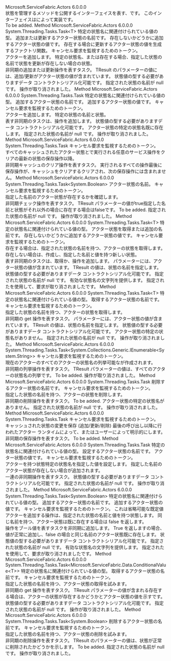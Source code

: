 <Type Name="IActorStateManager" FullName="Microsoft.ServiceFabric.Actors.Runtime.IActorStateManager">
  <TypeSignature Language="C#" Value="public interface IActorStateManager" />
  <TypeSignature Language="ILAsm" Value=".class public interface auto ansi abstract IActorStateManager" />
  <TypeSignature Language="DocId" Value="T:Microsoft.ServiceFabric.Actors.Runtime.IActorStateManager" />
  <TypeSignature Language="VB.NET" Value="Public Interface IActorStateManager" />
  <TypeSignature Language="F#" Value="type IActorStateManager = interface" />
  <AssemblyInfo>
    <AssemblyName>Microsoft.ServiceFabric.Actors</AssemblyName>
    <AssemblyVersion>6.0.0.0</AssemblyVersion>
  </AssemblyInfo>
  <Interfaces />
  <Docs>
    <summary>
            状態を管理するメソッドを公開するインターフェイスを表す、<see cref="T:Microsoft.ServiceFabric.Actors.Runtime.Actor" />です。
            このインターフェイスはによって実装<see cref="P:Microsoft.ServiceFabric.Actors.Runtime.Actor.StateManager" />です。
            </summary>
    <remarks>To be added.</remarks>
  </Docs>
  <Members>
    <Member MemberName="AddOrUpdateStateAsync&lt;T&gt;">
      <MemberSignature Language="C#" Value="public System.Threading.Tasks.Task&lt;T&gt; AddOrUpdateStateAsync&lt;T&gt; (string stateName, T addValue, Func&lt;string,T,T&gt; updateValueFactory, System.Threading.CancellationToken cancellationToken = null);" />
      <MemberSignature Language="ILAsm" Value=".method public hidebysig newslot virtual instance class System.Threading.Tasks.Task`1&lt;!!T&gt; AddOrUpdateStateAsync&lt;T&gt;(string stateName, !!T addValue, class System.Func`3&lt;string, !!T, !!T&gt; updateValueFactory, valuetype System.Threading.CancellationToken cancellationToken) cil managed" />
      <MemberSignature Language="DocId" Value="M:Microsoft.ServiceFabric.Actors.Runtime.IActorStateManager.AddOrUpdateStateAsync``1(System.String,``0,System.Func{System.String,``0,``0},System.Threading.CancellationToken)" />
      <MemberSignature Language="F#" Value="abstract member AddOrUpdateStateAsync : string * 'T * Func&lt;string, 'T, 'T&gt; * System.Threading.CancellationToken -&gt; System.Threading.Tasks.Task&lt;'T&gt;" Usage="iActorStateManager.AddOrUpdateStateAsync (stateName, addValue, updateValueFactory, cancellationToken)" />
      <MemberType>Method</MemberType>
      <AssemblyInfo>
        <AssemblyName>Microsoft.ServiceFabric.Actors</AssemblyName>
        <AssemblyVersion>6.0.0.0</AssemblyVersion>
      </AssemblyInfo>
      <ReturnValue>
        <ReturnType>System.Threading.Tasks.Task&lt;T&gt;</ReturnType>
      </ReturnValue>
      <TypeParameters>
        <TypeParameter Name="T" />
      </TypeParameters>
      <Parameters>
        <Parameter Name="stateName" Type="System.String" />
        <Parameter Name="addValue" Type="T" />
        <Parameter Name="updateValueFactory" Type="System.Func&lt;System.String,T,T&gt;" />
        <Parameter Name="cancellationToken" Type="System.Threading.CancellationToken" />
      </Parameters>
      <Docs>
        <typeparam name="T">特定の状態名に関連付けられている値の型。</typeparam>
        <param name="stateName">追加または更新するアクター状態の名前です。</param>
        <param name="addValue">存在しないかどうかに追加するアクター状態の値です。</param>
        <param name="updateValueFactory">存在する場合に更新するアクター状態の値を生成するファクトリ関数。</param>
        <param name="cancellationToken">キャンセル要求を監視するためのトークン。</param>
        <summary>
            アクターを追加します。 特定の状態名、または存在する場合、指定した状態の名前で状態を更新が存在しない場合の状態。 
            </summary>
        <returns>
            非同期の追加または更新操作を表すタスク。 TResult のパラメーターの値には、追加/更新がアクター状態の値が含まれています。
            </returns>
        <remarks>
            状態値の型<typeparamref name="T" />する必要があります<see href="https://msdn.microsoft.com/library/ms731923.aspx">データ コントラクト</see>シリアル化可能です。
            </remarks>
        <exception cref="T:System.ArgumentNullException"> 指定された状態の名前が null です。</exception>
        <exception cref="T:System.OperationCanceledException">操作が取り消されました。</exception>
      </Docs>
    </Member>
    <Member MemberName="AddStateAsync&lt;T&gt;">
      <MemberSignature Language="C#" Value="public System.Threading.Tasks.Task AddStateAsync&lt;T&gt; (string stateName, T value, System.Threading.CancellationToken cancellationToken = null);" />
      <MemberSignature Language="ILAsm" Value=".method public hidebysig newslot virtual instance class System.Threading.Tasks.Task AddStateAsync&lt;T&gt;(string stateName, !!T value, valuetype System.Threading.CancellationToken cancellationToken) cil managed" />
      <MemberSignature Language="DocId" Value="M:Microsoft.ServiceFabric.Actors.Runtime.IActorStateManager.AddStateAsync``1(System.String,``0,System.Threading.CancellationToken)" />
      <MemberSignature Language="F#" Value="abstract member AddStateAsync : string * 'T * System.Threading.CancellationToken -&gt; System.Threading.Tasks.Task" Usage="iActorStateManager.AddStateAsync (stateName, value, cancellationToken)" />
      <MemberType>Method</MemberType>
      <AssemblyInfo>
        <AssemblyName>Microsoft.ServiceFabric.Actors</AssemblyName>
        <AssemblyVersion>6.0.0.0</AssemblyVersion>
      </AssemblyInfo>
      <ReturnValue>
        <ReturnType>System.Threading.Tasks.Task</ReturnType>
      </ReturnValue>
      <TypeParameters>
        <TypeParameter Name="T" />
      </TypeParameters>
      <Parameters>
        <Parameter Name="stateName" Type="System.String" />
        <Parameter Name="value" Type="T" />
        <Parameter Name="cancellationToken" Type="System.Threading.CancellationToken" />
      </Parameters>
      <Docs>
        <typeparam name="T">特定の状態名に関連付けられている値の型。</typeparam>
        <param name="stateName">追加するアクター状態の名前です。</param>
        <param name="value">追加するアクター状態の値です。</param>
        <param name="cancellationToken">キャンセル要求を監視するためのトークン。</param>
        <summary>
            アクターを追加します。 特定の状態の名前と状態。
            </summary>
        <returns>
            表す非同期のタスクは、操作を追加します。
            </returns>
        <remarks>
            状態値の型<typeparamref name="T" />する必要があります<see href="https://msdn.microsoft.com/library/ms731923.aspx">データ コントラクト</see>シリアル化可能です。
            </remarks>
        <exception cref="T:System.InvalidOperationException">
            アクター状態の特定の状態名既に存在します。
            </exception>
        <exception cref="T:System.ArgumentNullException">指定された状態の名前が null です。</exception>
        <exception cref="T:System.OperationCanceledException">操作が取り消されました。</exception>
      </Docs>
    </Member>
    <Member MemberName="ClearCacheAsync">
      <MemberSignature Language="C#" Value="public System.Threading.Tasks.Task ClearCacheAsync (System.Threading.CancellationToken cancellationToken = null);" />
      <MemberSignature Language="ILAsm" Value=".method public hidebysig newslot virtual instance class System.Threading.Tasks.Task ClearCacheAsync(valuetype System.Threading.CancellationToken cancellationToken) cil managed" />
      <MemberSignature Language="DocId" Value="M:Microsoft.ServiceFabric.Actors.Runtime.IActorStateManager.ClearCacheAsync(System.Threading.CancellationToken)" />
      <MemberSignature Language="F#" Value="abstract member ClearCacheAsync : System.Threading.CancellationToken -&gt; System.Threading.Tasks.Task" Usage="iActorStateManager.ClearCacheAsync cancellationToken" />
      <MemberType>Method</MemberType>
      <AssemblyInfo>
        <AssemblyName>Microsoft.ServiceFabric.Actors</AssemblyName>
        <AssemblyVersion>6.0.0.0</AssemblyVersion>
      </AssemblyInfo>
      <ReturnValue>
        <ReturnType>System.Threading.Tasks.Task</ReturnType>
      </ReturnValue>
      <Parameters>
        <Parameter Name="cancellationToken" Type="System.Threading.CancellationToken" />
      </Parameters>
      <Docs>
        <param name="cancellationToken">キャンセル要求を監視するためのトークン。</param>
        <summary>
            すべてのキャッシュされたアクター状態とで実行される任意のサービス操作をクリア<see cref="T:Microsoft.ServiceFabric.Actors.Runtime.IActorStateManager" />の最新の状態の保存操作以降。
            </summary>
        <returns>
            非同期キャッシュのクリア操作を表すタスク。
            </returns>
        <remarks>
            実行されるすべての操作<see cref="T:Microsoft.ServiceFabric.Actors.Runtime.IActorStateManager" />最後に保存操作が、キャッシュをクリアするクリアされ、次の保存操作には含まれません。
            </remarks>
      </Docs>
    </Member>
    <Member MemberName="ContainsStateAsync">
      <MemberSignature Language="C#" Value="public System.Threading.Tasks.Task&lt;bool&gt; ContainsStateAsync (string stateName, System.Threading.CancellationToken cancellationToken = null);" />
      <MemberSignature Language="ILAsm" Value=".method public hidebysig newslot virtual instance class System.Threading.Tasks.Task`1&lt;bool&gt; ContainsStateAsync(string stateName, valuetype System.Threading.CancellationToken cancellationToken) cil managed" />
      <MemberSignature Language="DocId" Value="M:Microsoft.ServiceFabric.Actors.Runtime.IActorStateManager.ContainsStateAsync(System.String,System.Threading.CancellationToken)" />
      <MemberSignature Language="F#" Value="abstract member ContainsStateAsync : string * System.Threading.CancellationToken -&gt; System.Threading.Tasks.Task&lt;bool&gt;" Usage="iActorStateManager.ContainsStateAsync (stateName, cancellationToken)" />
      <MemberType>Method</MemberType>
      <AssemblyInfo>
        <AssemblyName>Microsoft.ServiceFabric.Actors</AssemblyName>
        <AssemblyVersion>6.0.0.0</AssemblyVersion>
      </AssemblyInfo>
      <ReturnValue>
        <ReturnType>System.Threading.Tasks.Task&lt;System.Boolean&gt;</ReturnType>
      </ReturnValue>
      <Parameters>
        <Parameter Name="stateName" Type="System.String" />
        <Parameter Name="cancellationToken" Type="System.Threading.CancellationToken" />
      </Parameters>
      <Docs>
        <param name="stateName">アクター状態の名前。</param>
        <param name="cancellationToken">キャンセル要求を監視するためのトークン。</param>
        <summary>
            指定した名前のアクター状態が存在するかを確認します。
            </summary>
        <returns>
            非同期チェック操作を表すタスク。 TResult パラメーターの値が<c>true</c>指定した名前と状態がそれ以外の場合に存在する場合は<c>false</c>です。
            </returns>
        <remarks>To be added.</remarks>
        <exception cref="T:System.ArgumentNullException"> 指定された状態の名前が null です。</exception>
        <exception cref="T:System.OperationCanceledException">操作が取り消されました。</exception>
      </Docs>
    </Member>
    <Member MemberName="GetOrAddStateAsync&lt;T&gt;">
      <MemberSignature Language="C#" Value="public System.Threading.Tasks.Task&lt;T&gt; GetOrAddStateAsync&lt;T&gt; (string stateName, T value, System.Threading.CancellationToken cancellationToken = null);" />
      <MemberSignature Language="ILAsm" Value=".method public hidebysig newslot virtual instance class System.Threading.Tasks.Task`1&lt;!!T&gt; GetOrAddStateAsync&lt;T&gt;(string stateName, !!T value, valuetype System.Threading.CancellationToken cancellationToken) cil managed" />
      <MemberSignature Language="DocId" Value="M:Microsoft.ServiceFabric.Actors.Runtime.IActorStateManager.GetOrAddStateAsync``1(System.String,``0,System.Threading.CancellationToken)" />
      <MemberSignature Language="F#" Value="abstract member GetOrAddStateAsync : string * 'T * System.Threading.CancellationToken -&gt; System.Threading.Tasks.Task&lt;'T&gt;" Usage="iActorStateManager.GetOrAddStateAsync (stateName, value, cancellationToken)" />
      <MemberType>Method</MemberType>
      <AssemblyInfo>
        <AssemblyName>Microsoft.ServiceFabric.Actors</AssemblyName>
        <AssemblyVersion>6.0.0.0</AssemblyVersion>
      </AssemblyInfo>
      <ReturnValue>
        <ReturnType>System.Threading.Tasks.Task&lt;T&gt;</ReturnType>
      </ReturnValue>
      <TypeParameters>
        <TypeParameter Name="T" />
      </TypeParameters>
      <Parameters>
        <Parameter Name="stateName" Type="System.String" />
        <Parameter Name="value" Type="T" />
        <Parameter Name="cancellationToken" Type="System.Threading.CancellationToken" />
      </Parameters>
      <Docs>
        <typeparam name="T">特定の状態名に関連付けられている値の型。</typeparam>
        <param name="stateName">アクター状態を取得または追加の名前です。</param>
        <param name="value">存在しないかどうかに追加するアクター状態の値です。</param>
        <param name="cancellationToken">キャンセル要求を監視するためのトークン。</param>
        <summary>
            存在する場合は、指定された状態の名前を持つ、アクターの状態を取得します。 存在しない場合は、作成し、指定した名前と値を持つ新しい状態。
            </summary>
        <returns>
            表す非同期のタスクは、取得か、操作を追加します。 パラメーターには、アクター状態の値が含まれています。 TResult の値は、状態の名前を指定します。
            </returns>
        <remarks>
            状態値の型<typeparamref name="T" />する必要があります<see href="https://msdn.microsoft.com/library/ms731923.aspx">データ コントラクト</see>シリアル化可能です。
            </remarks>
        <exception cref="T:System.ArgumentNullException"> 指定された状態の名前が null です。
            有効な状態名の文字列を提供します。</exception>
        <exception cref="T:System.OperationCanceledException">指定されたを使用して、要求が取り消されました<paramref name="cancellationToken" />です。</exception>
      </Docs>
    </Member>
    <Member MemberName="GetStateAsync&lt;T&gt;">
      <MemberSignature Language="C#" Value="public System.Threading.Tasks.Task&lt;T&gt; GetStateAsync&lt;T&gt; (string stateName, System.Threading.CancellationToken cancellationToken = null);" />
      <MemberSignature Language="ILAsm" Value=".method public hidebysig newslot virtual instance class System.Threading.Tasks.Task`1&lt;!!T&gt; GetStateAsync&lt;T&gt;(string stateName, valuetype System.Threading.CancellationToken cancellationToken) cil managed" />
      <MemberSignature Language="DocId" Value="M:Microsoft.ServiceFabric.Actors.Runtime.IActorStateManager.GetStateAsync``1(System.String,System.Threading.CancellationToken)" />
      <MemberSignature Language="F#" Value="abstract member GetStateAsync : string * System.Threading.CancellationToken -&gt; System.Threading.Tasks.Task&lt;'T&gt;" Usage="iActorStateManager.GetStateAsync (stateName, cancellationToken)" />
      <MemberType>Method</MemberType>
      <AssemblyInfo>
        <AssemblyName>Microsoft.ServiceFabric.Actors</AssemblyName>
        <AssemblyVersion>6.0.0.0</AssemblyVersion>
      </AssemblyInfo>
      <ReturnValue>
        <ReturnType>System.Threading.Tasks.Task&lt;T&gt;</ReturnType>
      </ReturnValue>
      <TypeParameters>
        <TypeParameter Name="T" />
      </TypeParameters>
      <Parameters>
        <Parameter Name="stateName" Type="System.String" />
        <Parameter Name="cancellationToken" Type="System.Threading.CancellationToken" />
      </Parameters>
      <Docs>
        <typeparam name="T">特定の状態名に関連付けられている値の型。</typeparam>
        <param name="stateName">取得するアクター状態の名前です。</param>
        <param name="cancellationToken">キャンセル要求を監視するためのトークン。</param>
        <summary>
            指定した状態の名前を持つ、アクターの状態を取得します。
            </summary>
        <returns>
            非同期の get 操作を表すタスク。 パラメーターには、アクター状態の値が含まれています。 TResult の値は、状態の名前を指定します。
            </returns>
        <remarks>
            状態値の型<typeparamref name="T" />する必要があります<see href="https://msdn.microsoft.com/library/ms731923.aspx">データ コントラクト</see>シリアル化可能です。
            </remarks>
        <exception cref="T:System.Collections.Generic.KeyNotFoundException">
            アクター状態の特定の状態名がありません。
            </exception>
        <exception cref="T:System.ArgumentNullException">指定された状態の名前が null です。</exception>
        <exception cref="T:System.OperationCanceledException">操作が取り消されました。</exception>
      </Docs>
    </Member>
    <Member MemberName="GetStateNamesAsync">
      <MemberSignature Language="C#" Value="public System.Threading.Tasks.Task&lt;System.Collections.Generic.IEnumerable&lt;string&gt;&gt; GetStateNamesAsync (System.Threading.CancellationToken cancellationToken = null);" />
      <MemberSignature Language="ILAsm" Value=".method public hidebysig newslot virtual instance class System.Threading.Tasks.Task`1&lt;class System.Collections.Generic.IEnumerable`1&lt;string&gt;&gt; GetStateNamesAsync(valuetype System.Threading.CancellationToken cancellationToken) cil managed" />
      <MemberSignature Language="DocId" Value="M:Microsoft.ServiceFabric.Actors.Runtime.IActorStateManager.GetStateNamesAsync(System.Threading.CancellationToken)" />
      <MemberSignature Language="F#" Value="abstract member GetStateNamesAsync : System.Threading.CancellationToken -&gt; System.Threading.Tasks.Task&lt;seq&lt;string&gt;&gt;" Usage="iActorStateManager.GetStateNamesAsync cancellationToken" />
      <MemberType>Method</MemberType>
      <AssemblyInfo>
        <AssemblyName>Microsoft.ServiceFabric.Actors</AssemblyName>
        <AssemblyVersion>6.0.0.0</AssemblyVersion>
      </AssemblyInfo>
      <ReturnValue>
        <ReturnType>System.Threading.Tasks.Task&lt;System.Collections.Generic.IEnumerable&lt;System.String&gt;&gt;</ReturnType>
      </ReturnValue>
      <Parameters>
        <Parameter Name="cancellationToken" Type="System.Threading.CancellationToken" />
      </Parameters>
      <Docs>
        <param name="cancellationToken">キャンセル要求を監視するためのトークン。</param>
        <summary>
            現在のアクターのすべてのアクターの状態名の列挙可能なが作成されます。
            </summary>
        <returns>
            非同期の列挙操作を表すタスク。 TResult パラメーターの値は、すべてのアクターの状態名の列挙です。
            </returns>
        <remarks>To be added.</remarks>
        <exception cref="T:System.OperationCanceledException">操作が取り消されました。</exception>
      </Docs>
    </Member>
    <Member MemberName="RemoveStateAsync">
      <MemberSignature Language="C#" Value="public System.Threading.Tasks.Task RemoveStateAsync (string stateName, System.Threading.CancellationToken cancellationToken = null);" />
      <MemberSignature Language="ILAsm" Value=".method public hidebysig newslot virtual instance class System.Threading.Tasks.Task RemoveStateAsync(string stateName, valuetype System.Threading.CancellationToken cancellationToken) cil managed" />
      <MemberSignature Language="DocId" Value="M:Microsoft.ServiceFabric.Actors.Runtime.IActorStateManager.RemoveStateAsync(System.String,System.Threading.CancellationToken)" />
      <MemberSignature Language="F#" Value="abstract member RemoveStateAsync : string * System.Threading.CancellationToken -&gt; System.Threading.Tasks.Task" Usage="iActorStateManager.RemoveStateAsync (stateName, cancellationToken)" />
      <MemberType>Method</MemberType>
      <AssemblyInfo>
        <AssemblyName>Microsoft.ServiceFabric.Actors</AssemblyName>
        <AssemblyVersion>6.0.0.0</AssemblyVersion>
      </AssemblyInfo>
      <ReturnValue>
        <ReturnType>System.Threading.Tasks.Task</ReturnType>
      </ReturnValue>
      <Parameters>
        <Parameter Name="stateName" Type="System.String" />
        <Parameter Name="cancellationToken" Type="System.Threading.CancellationToken" />
      </Parameters>
      <Docs>
        <param name="stateName">削除するアクター状態の名前です。</param>
        <param name="cancellationToken">キャンセル要求を監視するためのトークン。</param>
        <summary>
            指定した状態の名前を持つ、アクターの状態を削除します。
            </summary>
        <returns>非同期の削除操作を表すタスク。</returns>
        <remarks>To be added.</remarks>
        <exception cref="T:System.Collections.Generic.KeyNotFoundException">
            アクター状態の特定の状態名がありません。
            </exception>
        <exception cref="T:System.ArgumentNullException"> 指定された状態の名前が null です。 </exception>
        <exception cref="T:System.OperationCanceledException">操作が取り消されました。</exception>
      </Docs>
    </Member>
    <Member MemberName="SaveStateAsync">
      <MemberSignature Language="C#" Value="public System.Threading.Tasks.Task SaveStateAsync (System.Threading.CancellationToken cancellationToken = null);" />
      <MemberSignature Language="ILAsm" Value=".method public hidebysig newslot virtual instance class System.Threading.Tasks.Task SaveStateAsync(valuetype System.Threading.CancellationToken cancellationToken) cil managed" />
      <MemberSignature Language="DocId" Value="M:Microsoft.ServiceFabric.Actors.Runtime.IActorStateManager.SaveStateAsync(System.Threading.CancellationToken)" />
      <MemberSignature Language="F#" Value="abstract member SaveStateAsync : System.Threading.CancellationToken -&gt; System.Threading.Tasks.Task" Usage="iActorStateManager.SaveStateAsync cancellationToken" />
      <MemberType>Method</MemberType>
      <AssemblyInfo>
        <AssemblyName>Microsoft.ServiceFabric.Actors</AssemblyName>
        <AssemblyVersion>6.0.0.0</AssemblyVersion>
      </AssemblyInfo>
      <ReturnValue>
        <ReturnType>System.Threading.Tasks.Task</ReturnType>
      </ReturnValue>
      <Parameters>
        <Parameter Name="cancellationToken" Type="System.Threading.CancellationToken" />
      </Parameters>
      <Docs>
        <param name="cancellationToken">キャンセル要求を監視するためのトークン。</param>
        <summary>
            キャッシュされた状態の変更を保存 (追加/更新/削除) 最後の呼び出し以降に行われた<see cref="M:Microsoft.ServiceFabric.Actors.Runtime.IActorStateManager.SaveStateAsync(System.Threading.CancellationToken)" />アクター ランタイムによって、またはユーザーによって明示的にします。
            </summary>
        <returns>
            非同期の保存操作を表すタスク。
            </returns>
        <remarks>To be added.</remarks>
      </Docs>
    </Member>
    <Member MemberName="SetStateAsync&lt;T&gt;">
      <MemberSignature Language="C#" Value="public System.Threading.Tasks.Task SetStateAsync&lt;T&gt; (string stateName, T value, System.Threading.CancellationToken cancellationToken = null);" />
      <MemberSignature Language="ILAsm" Value=".method public hidebysig newslot virtual instance class System.Threading.Tasks.Task SetStateAsync&lt;T&gt;(string stateName, !!T value, valuetype System.Threading.CancellationToken cancellationToken) cil managed" />
      <MemberSignature Language="DocId" Value="M:Microsoft.ServiceFabric.Actors.Runtime.IActorStateManager.SetStateAsync``1(System.String,``0,System.Threading.CancellationToken)" />
      <MemberSignature Language="F#" Value="abstract member SetStateAsync : string * 'T * System.Threading.CancellationToken -&gt; System.Threading.Tasks.Task" Usage="iActorStateManager.SetStateAsync (stateName, value, cancellationToken)" />
      <MemberType>Method</MemberType>
      <AssemblyInfo>
        <AssemblyName>Microsoft.ServiceFabric.Actors</AssemblyName>
        <AssemblyVersion>6.0.0.0</AssemblyVersion>
      </AssemblyInfo>
      <ReturnValue>
        <ReturnType>System.Threading.Tasks.Task</ReturnType>
      </ReturnValue>
      <TypeParameters>
        <TypeParameter Name="T" />
      </TypeParameters>
      <Parameters>
        <Parameter Name="stateName" Type="System.String" />
        <Parameter Name="value" Type="T" />
        <Parameter Name="cancellationToken" Type="System.Threading.CancellationToken" />
      </Parameters>
      <Docs>
        <typeparam name="T">特定の状態名に関連付けられている値の型。</typeparam>
        <param name="stateName">設定するアクター状態の名前です。</param>
        <param name="value">アクター状態の値です。</param>
        <param name="cancellationToken">キャンセル要求を監視するためのトークン。</param>
        <summary>
            アクターを持つ状態特定の状態名を指定した値を設定します。
            指定した名前のアクター状態が存在しない場合が追加されます。
            </summary>
        <returns>
            一連の非同期操作を表すタスク。
            </returns>
        <remarks>
            状態値の型<typeparamref name="T" />する必要があります<see href="https://msdn.microsoft.com/library/ms731923.aspx">データ コントラクト</see>シリアル化可能です。
            </remarks>
        <exception cref="T:System.ArgumentNullException">指定された状態の名前が null です。</exception>
        <exception cref="T:System.OperationCanceledException">操作が取り消されました。</exception>
      </Docs>
    </Member>
    <Member MemberName="TryAddStateAsync&lt;T&gt;">
      <MemberSignature Language="C#" Value="public System.Threading.Tasks.Task&lt;bool&gt; TryAddStateAsync&lt;T&gt; (string stateName, T value, System.Threading.CancellationToken cancellationToken = null);" />
      <MemberSignature Language="ILAsm" Value=".method public hidebysig newslot virtual instance class System.Threading.Tasks.Task`1&lt;bool&gt; TryAddStateAsync&lt;T&gt;(string stateName, !!T value, valuetype System.Threading.CancellationToken cancellationToken) cil managed" />
      <MemberSignature Language="DocId" Value="M:Microsoft.ServiceFabric.Actors.Runtime.IActorStateManager.TryAddStateAsync``1(System.String,``0,System.Threading.CancellationToken)" />
      <MemberSignature Language="F#" Value="abstract member TryAddStateAsync : string * 'T * System.Threading.CancellationToken -&gt; System.Threading.Tasks.Task&lt;bool&gt;" Usage="iActorStateManager.TryAddStateAsync (stateName, value, cancellationToken)" />
      <MemberType>Method</MemberType>
      <AssemblyInfo>
        <AssemblyName>Microsoft.ServiceFabric.Actors</AssemblyName>
        <AssemblyVersion>6.0.0.0</AssemblyVersion>
      </AssemblyInfo>
      <ReturnValue>
        <ReturnType>System.Threading.Tasks.Task&lt;System.Boolean&gt;</ReturnType>
      </ReturnValue>
      <TypeParameters>
        <TypeParameter Name="T" />
      </TypeParameters>
      <Parameters>
        <Parameter Name="stateName" Type="System.String" />
        <Parameter Name="value" Type="T" />
        <Parameter Name="cancellationToken" Type="System.Threading.CancellationToken" />
      </Parameters>
      <Docs>
        <typeparam name="T">特定の状態名に関連付けられている値の型。</typeparam>
        <param name="stateName">追加するアクター状態の名前です。</param>
        <param name="value">追加するアクター状態の値です。</param>
        <param name="cancellationToken">キャンセル要求を監視するためのトークン。
            これは省略可能な既定値<see cref="P:System.Threading.CancellationToken.None" /></param>
        <summary>
            アクターを追加する操作は、指定された状態の名前と値を持つ状態します。 同じ名前を持つ、アクター状態は既に存在する場合は false を返します。 
            </summary>
        <returns>
            操作をブール値を表すタスクを非同期に追加します。 True を返しますの場合、値が正常に追加し、false の場合と同じ名前のアクター状態既に存在します。
            </returns>
        <remarks>
            状態値の型<typeparamref name="T" />する必要があります<see href="https://msdn.microsoft.com/library/ms731923.aspx">データ コントラクト</see>シリアル化可能です。
            </remarks>
        <exception cref="T:System.ArgumentNullException">指定された状態の名前が null です。
            有効な状態名の文字列を提供します。</exception>
        <exception cref="T:System.OperationCanceledException">指定されたを使用して、要求が取り消されました<paramref name="cancellationToken" />です。</exception>
      </Docs>
    </Member>
    <Member MemberName="TryGetStateAsync&lt;T&gt;">
      <MemberSignature Language="C#" Value="public System.Threading.Tasks.Task&lt;Microsoft.ServiceFabric.Data.ConditionalValue&lt;T&gt;&gt; TryGetStateAsync&lt;T&gt; (string stateName, System.Threading.CancellationToken cancellationToken = null);" />
      <MemberSignature Language="ILAsm" Value=".method public hidebysig newslot virtual instance class System.Threading.Tasks.Task`1&lt;valuetype Microsoft.ServiceFabric.Data.ConditionalValue`1&lt;!!T&gt;&gt; TryGetStateAsync&lt;T&gt;(string stateName, valuetype System.Threading.CancellationToken cancellationToken) cil managed" />
      <MemberSignature Language="DocId" Value="M:Microsoft.ServiceFabric.Actors.Runtime.IActorStateManager.TryGetStateAsync``1(System.String,System.Threading.CancellationToken)" />
      <MemberSignature Language="F#" Value="abstract member TryGetStateAsync : string * System.Threading.CancellationToken -&gt; System.Threading.Tasks.Task&lt;Microsoft.ServiceFabric.Data.ConditionalValue&lt;'T&gt;&gt;" Usage="iActorStateManager.TryGetStateAsync (stateName, cancellationToken)" />
      <MemberType>Method</MemberType>
      <AssemblyInfo>
        <AssemblyName>Microsoft.ServiceFabric.Actors</AssemblyName>
        <AssemblyVersion>6.0.0.0</AssemblyVersion>
      </AssemblyInfo>
      <ReturnValue>
        <ReturnType>System.Threading.Tasks.Task&lt;Microsoft.ServiceFabric.Data.ConditionalValue&lt;T&gt;&gt;</ReturnType>
      </ReturnValue>
      <TypeParameters>
        <TypeParameter Name="T" />
      </TypeParameters>
      <Parameters>
        <Parameter Name="stateName" Type="System.String" />
        <Parameter Name="cancellationToken" Type="System.Threading.CancellationToken" />
      </Parameters>
      <Docs>
        <typeparam name="T">特定の状態名に関連付けられている値の型。</typeparam>
        <param name="stateName">取得するアクター状態の名前です。</param>
        <param name="cancellationToken">キャンセル要求を監視するためのトークン。</param>
        <summary>
            指定した状態の名前を持つ、アクター状態の取得を試みます。
            </summary>
        <returns>
            非同期の get 操作を表すタスク。 TResult パラメーターの値が含まれる<see cref="T:Microsoft.ServiceFabric.Data.ConditionalValue`1" />存在する場合は、アクターの状態が存在するかどうかとアクター状態の値を示すです。
            </returns>
        <remarks>
            状態値の型<typeparamref name="T" />する必要があります<see href="https://msdn.microsoft.com/library/ms731923.aspx">データ コントラクト</see>シリアル化可能です。
            </remarks>
        <exception cref="T:System.ArgumentNullException">指定された状態の名前が null です。</exception>
        <exception cref="T:System.OperationCanceledException">操作が取り消されました。</exception>
      </Docs>
    </Member>
    <Member MemberName="TryRemoveStateAsync">
      <MemberSignature Language="C#" Value="public System.Threading.Tasks.Task&lt;bool&gt; TryRemoveStateAsync (string stateName, System.Threading.CancellationToken cancellationToken = null);" />
      <MemberSignature Language="ILAsm" Value=".method public hidebysig newslot virtual instance class System.Threading.Tasks.Task`1&lt;bool&gt; TryRemoveStateAsync(string stateName, valuetype System.Threading.CancellationToken cancellationToken) cil managed" />
      <MemberSignature Language="DocId" Value="M:Microsoft.ServiceFabric.Actors.Runtime.IActorStateManager.TryRemoveStateAsync(System.String,System.Threading.CancellationToken)" />
      <MemberSignature Language="F#" Value="abstract member TryRemoveStateAsync : string * System.Threading.CancellationToken -&gt; System.Threading.Tasks.Task&lt;bool&gt;" Usage="iActorStateManager.TryRemoveStateAsync (stateName, cancellationToken)" />
      <MemberType>Method</MemberType>
      <AssemblyInfo>
        <AssemblyName>Microsoft.ServiceFabric.Actors</AssemblyName>
        <AssemblyVersion>6.0.0.0</AssemblyVersion>
      </AssemblyInfo>
      <ReturnValue>
        <ReturnType>System.Threading.Tasks.Task&lt;System.Boolean&gt;</ReturnType>
      </ReturnValue>
      <Parameters>
        <Parameter Name="stateName" Type="System.String" />
        <Parameter Name="cancellationToken" Type="System.Threading.CancellationToken" />
      </Parameters>
      <Docs>
        <param name="stateName">削除するアクター状態の名前です。</param>
        <param name="cancellationToken">キャンセル要求を監視するためのトークン。</param>
        <summary>
            指定した状態の名前を持つ、アクター状態の削除を試みます。
            </summary>
        <returns>
            非同期の削除操作を表すタスク。 TResult のパラメーターの値は、状態が正常に削除されたかどうかを示します。
            </returns>
        <remarks>To be added.</remarks>
        <exception cref="T:System.ArgumentNullException"> 指定された状態の名前が null です。</exception>
        <exception cref="T:System.OperationCanceledException">操作が取り消されました。</exception>
      </Docs>
    </Member>
  </Members>
</Type>